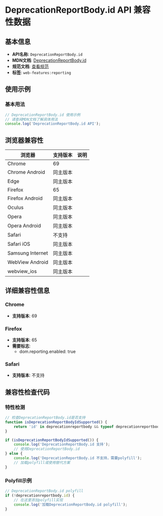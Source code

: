 # DeprecationReportBody.id API 兼容性数据

## 基本信息

- **API名称**: `DeprecationReportBody.id`
- **MDN文档**: [DeprecationReportBody.id](https://developer.mozilla.org/docs/Web/API/DeprecationReportBody/id)
- **规范文档**: [查看规范](https://wicg.github.io/deprecation-reporting/#dom-deprecationreportbody-id)
- **标签**: `web-features:reporting`

## 使用示例

### 基本用法

```javascript
// DeprecationReportBody.id 使用示例
// 请查阅MDN文档了解具体用法
console.log('DeprecationReportBody.id API');
```

## 浏览器兼容性

| 浏览器 | 支持版本 | 说明 |
|--------|----------|------|
| Chrome | 69 |  |
| Chrome Android | 同主版本 |  |
| Edge | 同主版本 |  |
| Firefox | 65 |  |
| Firefox Android | 同主版本 |  |
| Oculus | 同主版本 |  |
| Opera | 同主版本 |  |
| Opera Android | 同主版本 |  |
| Safari | 不支持 |  |
| Safari iOS | 同主版本 |  |
| Samsung Internet | 同主版本 |  |
| WebView Android | 同主版本 |  |
| webview_ios | 同主版本 |  |

## 详细兼容性信息

### Chrome

- **支持版本**: 69

### Firefox

- **支持版本**: 65
- **需要标志**: 
  - dom.reporting.enabled: true

### Safari

- **支持版本**: 不支持

## 兼容性检查代码

### 特性检测

```javascript
// 检查DeprecationReportBody.id是否支持
function isDeprecationReportBodyIdSupported() {
    return 'id' in deprecationreportbody && typeof deprecationreportbody.id === 'function';
}

if (isDeprecationReportBodyIdSupported()) {
    console.log('DeprecationReportBody.id 支持');
    // 使用DeprecationReportBody.id
} else {
    console.log('DeprecationReportBody.id 不支持，需要polyfill');
    // 加载polyfill或使用替代方案
}
```

### Polyfill示例

```javascript
// DeprecationReportBody.id polyfill
if (!deprecationreportbody.id) {
    // 在这里添加polyfill实现
    console.log('加载DeprecationReportBody.id polyfill');
}
```

